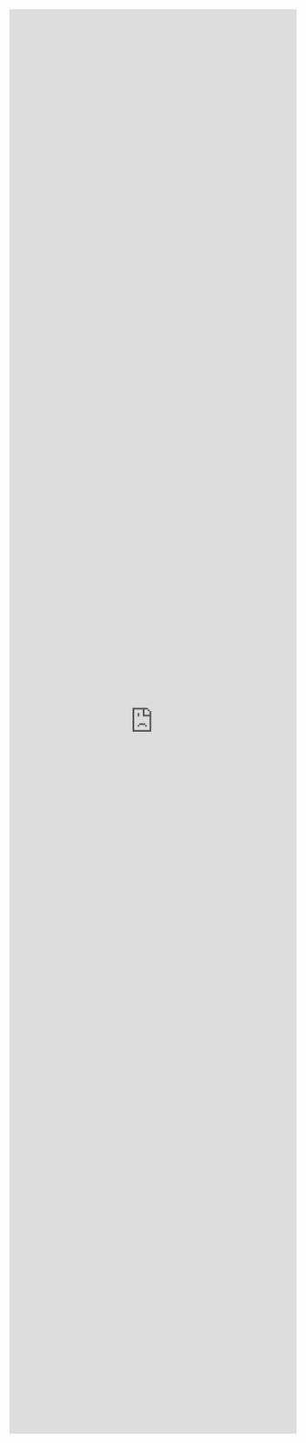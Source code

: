 <iframe width="100%" height="2500" frameborder="0"
  src="https://observablehq.com/embed/3aea42249930354f?cell=*&api_key=f38ccdcb23e4463d85fac14d293f1ea119c2830f"></iframe>